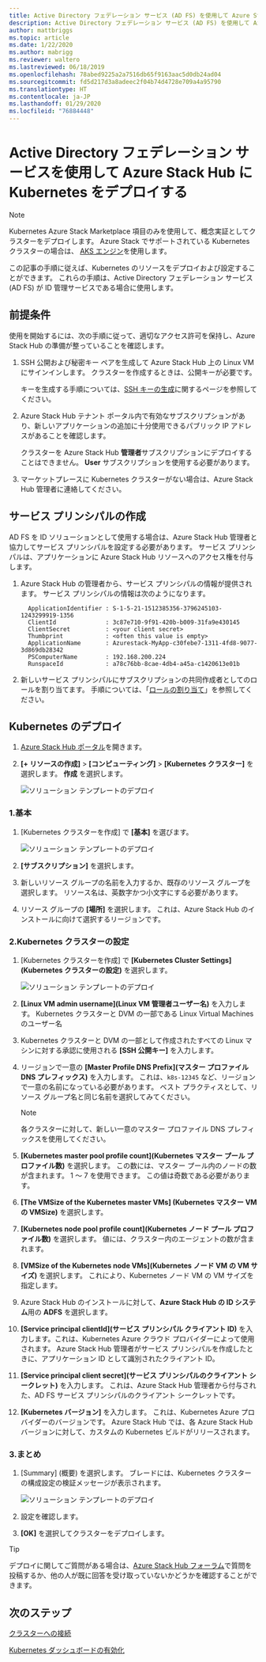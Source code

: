 ```yaml
---
title: Active Directory フェデレーション サービス (AD FS) を使用して Azure Stack Hub に Kubernetes をデプロイする
description: Active Directory フェデレーション サービス (AD FS) を使用して Azure Stack Hub に Kubernetes をデプロイする方法について説明します。
author: mattbriggs
ms.topic: article
ms.date: 1/22/2020
ms.author: mabrigg
ms.reviewer: waltero
ms.lastreviewed: 06/18/2019
ms.openlocfilehash: 78abed9225a2a7516db65f9163aac5d0db24ad04
ms.sourcegitcommit: fd5d217d3a8adeec2f04b74d4728e709a4a95790
ms.translationtype: HT
ms.contentlocale: ja-JP
ms.lasthandoff: 01/29/2020
ms.locfileid: "76884448"
---
```

# <a name="deploy-kubernetes-to-azure-stack-hub-using-active-directory-federated-services"></a>Active Directory フェデレーション サービスを使用して Azure Stack Hub に Kubernetes をデプロイする

> [!Note]  
> Kubernetes Azure Stack Marketplace 項目のみを使用して、概念実証としてクラスターをデプロイします。 Azure Stack でサポートされている Kubernetes クラスターの場合は、 [AKS エンジン](azure-stack-kubernetes-aks-engine-overview.md)を使用します。

この記事の手順に従えば、Kubernetes のリソースをデプロイおよび設定することができます。 これらの手順は、Active Directory フェデレーション サービス (AD FS) が ID 管理サービスである場合に使用します。

## <a name="prerequisites"></a>前提条件 

使用を開始するには、次の手順に従って、適切なアクセス許可を保持し、Azure Stack Hub の準備が整っていることを確認します。

1. SSH 公開および秘密キー ペアを生成して Azure Stack Hub 上の Linux VM にサインインします。 クラスターを作成するときは、公開キーが必要です。

    キーを生成する手順については、[SSH キーの生成](azure-stack-dev-start-howto-ssh-public-key.md)に関するページを参照してください。

1. Azure Stack Hub テナント ポータル内で有効なサブスクリプションがあり、新しいアプリケーションの追加に十分使用できるパブリック IP アドレスがあることを確認します。

    クラスターを Azure Stack Hub **管理者**サブスクリプションにデプロイすることはできません。 **User** サブスクリプションを使用する必要があります。 

1. マーケットプレースに Kubernetes クラスターがない場合は、Azure Stack Hub 管理者に連絡してください。

## <a name="create-a-service-principal"></a>サービス プリンシパルの作成

AD FS を ID ソリューションとして使用する場合は、Azure Stack Hub 管理者と協力してサービス プリンシパルを設定する必要があります。 サービス プリンシパルは、アプリケーションに Azure Stack Hub リソースへのアクセス権を付与します。

1. Azure Stack Hub の管理者から、サービス プリンシパルの情報が提供されます。 サービス プリンシパルの情報は次のようになります。

     ```Text  
       ApplicationIdentifier : S-1-5-21-1512385356-3796245103-1243299919-1356
       ClientId              : 3c87e710-9f91-420b-b009-31fa9e430145
       ClientSecret          : <your client secret>
       Thumbprint            : <often this value is empty>
       ApplicationName       : Azurestack-MyApp-c30febe7-1311-4fd8-9077-3d869db28342
       PSComputerName        : 192.168.200.224
       RunspaceId            : a78c76bb-8cae-4db4-a45a-c1420613e01b
     ```

2. 新しいサービス プリンシパルにサブスクリプションの共同作成者としてのロールを割り当てます。 手順については、「[ロールの割り当て](../operator/azure-stack-add-users-adfs.md)」を参照してください。

## <a name="deploy-kubernetes"></a>Kubernetes のデプロイ

1. [Azure Stack Hub ポータル](https://portal.local.azurestack.external)を開きます。

1. **[+ リソースの作成]**  >  **[コンピューティング]**  >  **[Kubernetes クラスター]** を選択します。 **作成** を選択します。

    ![ソリューション テンプレートのデプロイ](media/azure-stack-solution-template-kubernetes-deploy/01_kub_market_item.png)

### <a name="1-basics"></a>1.基本

1. [Kubernetes クラスターを作成] で **[基本]** を選びます。

    ![ソリューション テンプレートのデプロイ](media/azure-stack-solution-template-kubernetes-deploy/02_kub_config_basic.png)

1. **[サブスクリプション]** を選択します。

1. 新しいリソース グループの名前を入力するか、既存のリソース グループを選択します。 リソース名は、英数字かつ小文字にする必要があります。

1. リソース グループの **[場所]** を選択します。 これは、Azure Stack Hub のインストールに向けて選択するリージョンです。

### <a name="2-kubernetes-cluster-settings"></a>2.Kubernetes クラスターの設定

1. [Kubernetes クラスターを作成] で **[Kubernetes Cluster Settings] (Kubernetes クラスターの設定)** を選択します。

    ![ソリューション テンプレートのデプロイ](media/azure-stack-solution-template-kubernetes-deploy/03_kub_config_settings-adfs.png)

1. **[Linux VM admin username]\(Linux VM 管理者ユーザー名\)** を入力します。 Kubernetes クラスターと DVM の一部である Linux Virtual Machines のユーザー名

1. Kubernetes クラスターと DVM の一部として作成されたすべての Linux マシンに対する承認に使用される **[SSH 公開キー]** を入力します。

1. リージョンで一意の **[Master Profile DNS Prefix]\(マスター プロファイル DNS プレフィックス\)** を入力します。 これは、`k8s-12345` など、リージョンで一意の名前になっている必要があります。 ベスト プラクティスとして、リソース グループ名と同じ名前を選択してみてください。

    > [!Note]  
    > 各クラスターに対して、新しい一意のマスター プロファイル DNS プレフィックスを使用してください。

1. **[Kubernetes master pool profile count]\(Kubernetes マスター プール プロファイル数\)** を選択します。 この数には、マスター プール内のノードの数が含まれます。 1 ～ 7 を使用できます。 この値は奇数である必要があります。

1. **[The VMSize of the Kubernetes master VMs] (Kubernetes マスター VM の VMSize)** を選択します。

1. **[Kubernetes node pool profile count]\(Kubernetes ノード プール プロファイル数\)** を選択します。 値には、クラスター内のエージェントの数が含まれます。 

1. **[VMSize of the Kubernetes node VMs]\(Kubernetes ノード VM の VM サイズ\)** を選択します。 これにより、Kubernetes ノード VM の VM サイズを指定します。 

1. Azure Stack Hub のインストールに対して、**Azure Stack Hub の ID システム**用の **ADFS** を選択します。

1. **[Service principal clientId]\(サービス プリンシパル クライアント ID\)** を入力します。これは、Kubernetes Azure クラウド プロバイダーによって使用されます。 Azure Stack Hub 管理者がサービス プリンシパルを作成したときに、アプリケーション ID として識別されたクライアント ID。

1. **[Service principal client secret]\(サービス プリンシパルのクライアント シークレット\)** を入力します。 これは、Azure Stack Hub 管理者から付与された、AD FS サービス プリンシパルのクライアント シークレットです。

1. **[Kubernetes バージョン]** を入力します。 これは、Kubernetes Azure プロバイダーのバージョンです。 Azure Stack Hub では、各 Azure Stack Hub バージョンに対して、カスタムの Kubernetes ビルドがリリースされます。

### <a name="3-summary"></a>3.まとめ

1. [Summary] (概要) を選択します。 ブレードには、Kubernetes クラスターの構成設定の検証メッセージが表示されます。

    ![ソリューション テンプレートのデプロイ](media/azure-stack-solution-template-kubernetes-deploy/04_preview.png)

2. 設定を確認します。

3. **[OK]** を選択してクラスターをデプロイします。

> [!TIP]  
>  デプロイに関してご質問がある場合は、[Azure Stack Hub フォーラム](https://social.msdn.microsoft.com/Forums/azure/home?forum=azurestack)で質問を投稿するか、他の人が既に回答を受け取っていないかどうかを確認することができます。 

## <a name="next-steps"></a>次のステップ

[クラスターへの接続](azure-stack-solution-template-kubernetes-deploy.md#connect-to-your-cluster)

[Kubernetes ダッシュボードの有効化](azure-stack-solution-template-kubernetes-dashboard.md)